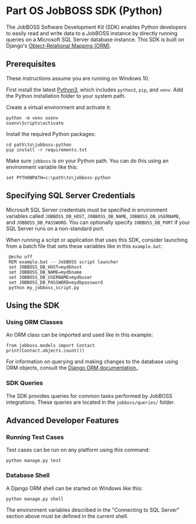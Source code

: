 Part OS JobBOSS SDK (Python)
============================

The JobBOSS Software Development Kit (SDK) enables Python developers to easily
read and write data to a JobBOSS instance by directly running queries on a 
Microsoft SQL Server database instance. This SDK is built on Django's 
[Object-Relational Mapping (ORM)](https://docs.djangoproject.com/en/2.2/topics/db/). 


Prerequisites
-------------

These instructions assume you are running on Windows 10.

First install the latest [Python3](https://www.python.org/downloads/), which 
includes `python3`, `pip`, and `venv`. Add the Python installation folder to 
your system path. 

Create a virtual environment and activate it:

    python -m venv osenv
    osenv\Scripts\activate

Install the required Python packages:

    cd path\to\jobboss-python
    pip install -r requirements.txt

Make sure `jobboss` is on your Python path. You can do this using an environment 
variable like this:

    set PYTHONPATH=c:\path\to\jobboss-python
    

Specifying SQL Server Credentials
---------------------------------

Microsoft SQL Server credentials must be specified in environment variables
called `JOBBOSS_DB_HOST`, `JOBBOSS_DB_NAME`, `JOBBOSS_DB_USERNAME`, and 
`JOBBOSS_DB_PASSWORD`. You can optionally specify `JOBBOSS_DB_PORT` if your
SQL Server runs on a non-standard port.

When running a script or application that uses this SDK, consider launching
from a batch file that sets these variables like in this `example.bat`:

     @echo off
     REM example.bat -- JobBOSS script launcher
     set JOBBOSS_DB_HOST=mydbhost
     set JOBBOSS_DB_NAME=mydbname
     set JOBBOSS_DB_USERNAME=mydbuser
     set JOBBOSS_DB_PASSWORD=mydbpassword
     python my_jobboss_script.py


Using the SDK
-------------

### Using ORM Classes

An ORM class can be imported and used like in this example:

    from jobboss.models import Contact
    print(Contact.objects.count())
    
For information on querying and making changes to the database using ORM 
objects, consult the [Django ORM documentation.](https://docs.djangoproject.com/en/2.2/topics/db/).
 

### SDK Queries

The SDK provides queries for common tasks performed by JobBOSS integrations.
These queries are located in the `jobboss/queries/` folder.


Advanced Developer Features
---------------------------

### Running Test Cases

Test cases can be run on any platform using this command:

`python manage.py test`

### Database Shell

A Django ORM shell can be started on Windows like this:

`python manage.py shell`

The environment variables described in the "Connecting to SQL Server" section 
above must be defined in the current shell. 
